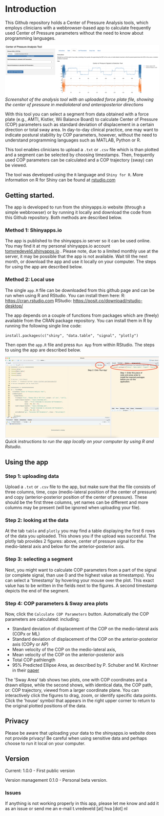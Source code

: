 # Introduction
This Github repository holds a Center of Pressure Analysis tools, which employs clinicians with a webbrowser-based app to calculate frequently used Center of Pressure parameters without the need to know about programming languages.

![Screenshot of the analysis tool](/images/screenshot-gui.png)
*Screenshot of the analysis tool with an uploaded force plate file, showing the center of pressure in mediolateral and anteroposterior directions*

With this tool you can select a segment from data obtained with a force plate (e.g., AMTI, Kistler, Wii Balance Board) to calculate Center of Pressure (COP) parameters such as standard deviation of displacement in a certain direction or total sway area. In day-to-day clinical practice, one may want to indicate postural stability by COP parameters, however, without the need to understand programming languages such as MATLAB, Python or R. 

This tool enables clinicians to upload a `.txt` or `.csv` file which is than plotted and a segment can be selected by choosing timestamps. Then, frequently used COP parameters can be calculated and a COP trajectory (sway) can be viewed.

The tool was developed using the `R` language and `Shiny for R`. More information on R for Shiny can be found at [rstudio.com](https://www.rstudio.com/products/shiny/)

## Getting started.
The app is developed to run from the shinyapps.io website (through a simple webbrowser) or by running it locally and download the code from this Github repository. Both methods are described below. 

### Method 1: Shinyapps.io
The app is published to the shinyapps.io server so it can be used online. You may find it at my personal shinyapps.io account [tomvredeveld.shinyapps.io](https://tomvredeveld.shinyapps.io/center-of-pressure-analysis-tool/) . Please note, due to a limited monthly use at the server, it may be possible that the app is not available. Wait till the next month, or download the app and use it locally on your computer. The steps for using the app are described below.

### Method 2: Local use
The single `app.R` file can be downloaded from this github page and can be run when using R and RStudio. You can install them here:
R: https://cran.rstudio.com
RStudio: https://posit.co/download/rstudio-desktop/

The app depends on a couple of functions from packages which are (freely) available from the CRAN package repository. You can install them in R by running the following single line code: 

`install.packages(c("shiny", "data.table", "signal", "plotly")`

Then open the  `app.R` file and press `Run App` from within RStudio. The steps to using the app are described below. 

![Screenshot of running it local with RStudio](/images/screenshot-using-r.png)
*Quick instructions to run the app locally on your computer by using R and Rstudio.*

## Using the app

### Step 1: uploading data
Upload a `.txt` or `.csv` file to the app, but make sure that the file consists of three columns, time, copx (medio-lateral position of the center of pressure) and copy (anterior-posterior position of the center of pressure). These should be the first three columns, yet names can be different and more columns may be present (will be ignored when uploading your file). 

### Step 2: looking at the data
At the tab `table` and `plotly` you may find a table displaying the first 6 rows of the data you uploaded. This shows you if the upload was succesful. The plotly tab provides 2 figures: above, center of pressure signal for the medio-lateral axis and below for the anterior-posterior axis. 

### Step 3: selecting a segment
Next, you might want to calculate COP parameters from a part of the signal (or complete signal, than use 0 and the highest value as timestamps). You can select a 'timestamp' by hovering your mouse over the plot. This exact value has to be written in the fields next to the figures. A second timestamp depicts the end of the segment. 

### Step 4: COP parameters & Sway area plots
Now, click the `Calculate COP Parameters` button. Automatically the COP parameters are calculated: including: 
- Standard deviation of displacement of the COP on the medio-lateral axis (COPx or ML)
- Standard deviation of displacement of the COP on the anterior-posterior axis (COPy or AP)
- Mean velocity of the COP on the medio-lateral axis,
- Mean velocity of the COP on the anterior-posterior axis
- Total COP pathlength
- 95% Predicted Ellipse Area, as described by P. Schuber and M. Kirchner in their [paper](http://dx.doi.org/10.1016/j.gaitpost.2013.09.001)

The 'Sway Area' tab shows two plots, one with COP coordinates and a drawn ellipse, while the second shows, with identical data, the COP path, or: COP trajectory,  viewed from a larger coordinate plane. You can interactively click the figures to drag, zoom, or identify specific data points. Click the 'house' symbol that appears in the right upper corner to return to the original plotted positions of the data.

## Privacy
Please be aware that uploading your data to the shinyapps.io website does not provide privacy! Be careful when using sensitive data and perhaps choose to run it local on your computer.

## Version
Current: 1.0.0 - First public version

Version management
0.1.0 - Personal beta version. 

### Issues
If anything is not working properly in this app, please let me know and add it as an issue or send me an e-mail t.vredeveld [at] hva [dot] nl 
